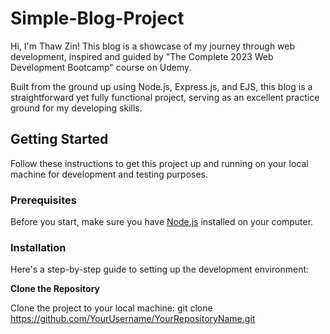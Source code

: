 # Simple-Blog-Project

Hi, I'm Thaw Zin! This blog is a showcase of my journey through web development, inspired and guided by "The Complete 2023 Web Development Bootcamp" course on Udemy.

Built from the ground up using Node.js, Express.js, and EJS, this blog is a straightforward yet fully functional project, serving as an excellent practice ground for my developing skills.

## Getting Started

Follow these instructions to get this project up and running on your local machine for development and testing purposes.

### Prerequisites

Before you start, make sure you have [Node.js](https://nodejs.org/en/) installed on your computer.

### Installation

Here's a step-by-step guide to setting up the development environment:

**Clone the Repository**
   
Clone the project to your local machine:
git clone https://github.com/YourUsername/YourRepositoryName.git
